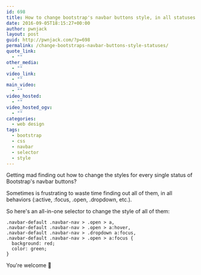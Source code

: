 ```yaml
---
id: 698
title: How to change bootstrap's navbar buttons style, in all statuses
date: 2016-09-05T18:15:27+00:00
author: pwnjack
layout: post
guid: http://pwnjack.com/?p=698
permalink: /change-bootstraps-navbar-buttons-style-statuses/
quote_link:
  - ""
other_media:
  - ""
video_link:
  - ""
main_video:
  - ""
video_hosted:
  - ""
video_hosted_ogv:
  - ""
categories:
  - web design
tags:
  - bootstrap
  - css
  - navbar
  - selector
  - style
---
```

Getting mad finding out how to change the styles for every single status of Bootstrap's navbar buttons?

Sometimes is frustrating to waste time finding out all of them, in all behaviors (:active, :focus, .open, .dropdown, etc.).

So here's an all-in-one selector to change the style of all of them:

    .navbar-default .navbar-nav > .open > a,
    .navbar-default .navbar-nav > .open > a:hover,
    .navbar-default .navbar-nav > .dropdown a:focus,
    .navbar-default .navbar-nav > .open > a:focus {
      background: red;
      color: green;
    }

You're welcome 🙂